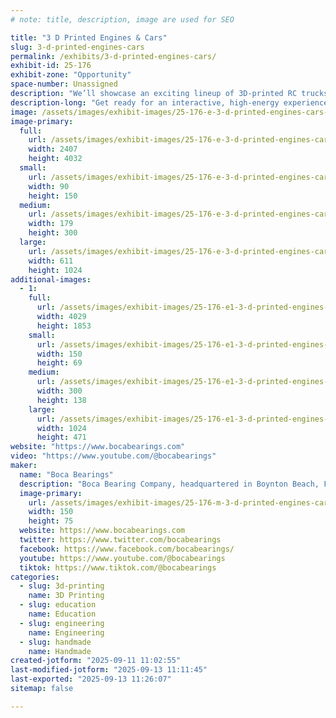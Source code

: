 ```yaml
---
# note: title, description, image are used for SEO

title: "3 D Printed Engines & Cars"
slug: 3-d-printed-engines-cars
permalink: /exhibits/3-d-printed-engines-cars/
exhibit-id: 25-176
exhibit-zone: "Opportunity"
space-number: Unassigned
description: "We’ll showcase an exciting lineup of 3D-printed RC trucks, autonomous bots, and more."
description-long: "Get ready for an interactive, high-energy experience. We’re bringing a full lineup of 3D RC trucks, agile 3-D printed objects, and more cutting-edge tech for hands-on demos and live showcases. Attendees can explore precision-engineered components up close and see how advanced materials and bearings elevate performance, durability, and control. Our team will highlight real-world applications, answer technical questions, and share tips on setup, maintenance, and optimization. Whether you’re a hobbyist, engineer, or curious first-timer, this is a unique chance to engage with next-generation robotics and RC systems in action."
image: /assets/images/exhibit-images/25-176-e-3-d-printed-engines-cars-img-9748-179x300.jpg
image-primary: 
  full:
    url: /assets/images/exhibit-images/25-176-e-3-d-printed-engines-cars-img-9748-full.jpg
    width: 2407
    height: 4032
  small:
    url: /assets/images/exhibit-images/25-176-e-3-d-printed-engines-cars-img-9748-90x150.jpg
    width: 90
    height: 150
  medium:
    url: /assets/images/exhibit-images/25-176-e-3-d-printed-engines-cars-img-9748-179x300.jpg
    width: 179
    height: 300
  large:
    url: /assets/images/exhibit-images/25-176-e-3-d-printed-engines-cars-img-9748-611x1024.jpg
    width: 611
    height: 1024
additional-images: 
  - 1:
    full:
      url: /assets/images/exhibit-images/25-176-e1-3-d-printed-engines-cars-img-9593-full.jpg
      width: 4029
      height: 1853
    small:
      url: /assets/images/exhibit-images/25-176-e1-3-d-printed-engines-cars-img-9593-150x69.jpg
      width: 150
      height: 69
    medium:
      url: /assets/images/exhibit-images/25-176-e1-3-d-printed-engines-cars-img-9593-300x138.jpg
      width: 300
      height: 138
    large:
      url: /assets/images/exhibit-images/25-176-e1-3-d-printed-engines-cars-img-9593-1024x471.jpg
      width: 1024
      height: 471
website: "https://www.bocabearings.com"
video: "https://www.youtube.com/@bocabearings"
maker: 
  name: "Boca Bearings"
  description: "Boca Bearing Company, headquartered in Boynton Beach, FL, is one of the most trusted names in ceramic bearing and lubrication technology. The reduction of rolling resistance and conservation of energy has been the company's hallmark since 1987. Boca Bearing Company is a one-stop-shop for everything from prototyping to production."
  image-primary:
    url: /assets/images/exhibit-images/25-176-m-3-d-printed-engines-cars-boca-on-dark-iso-compact-150x75.jpg
    width: 150
    height: 75
  website: https://www.bocabearings.com
  twitter: https://www.twitter.com/bocabearings
  facebook: https://www.facebook.com/bocabearings/
  youtube: https://www.youtube.com/@bocabearings
  tiktok: https://www.tiktok.com/@bocabearings
categories: 
  - slug: 3d-printing
    name: 3D Printing
  - slug: education
    name: Education
  - slug: engineering
    name: Engineering
  - slug: handmade
    name: Handmade
created-jotform: "2025-09-11 11:02:55"
last-modified-jotform: "2025-09-13 11:11:45"
last-exported: "2025-09-13 11:26:07"
sitemap: false

---
```

